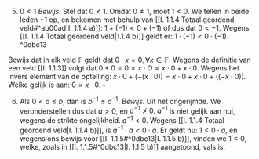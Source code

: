 5. $0<1$
*Bewijs:*
Stel dat $0 \nless 1$. Omdat $0 \neq 1$, moet $1 < 0$.
We tellen in beide leden $-1$ op, en bekomen met behulp van [[I. 1.1.4 Totaal geordend veld#^ab00ad|I. 1.1.4 a)]]:
$1+ (-1) < 0 + (-1)$ of dus dat $0 < -1$.
Wegens [[I. 1.1.4 Totaal geordend veld|1.1.4 b)]] geldt er: $1 \cdot (-1) < 0 \cdot (-1)$. ^0dbc13

Bewijs dat in elk veld $\mathbb{F}$ geldt dat $0 \cdot x = 0, \forall x \in \mathbb{F}$.
Wegens de definitie van een veld [[I. 1.1.3]] volgt dat $0+0=0 = x \cdot O = x \cdot 0 + x \cdot 0$. 
Wegens het invers element van de optelling:
$x \cdot 0 + (-(x \cdot 0))= x \cdot 0 + x \cdot 0 + ((-x \cdot 0))$. Welke gelijk is aan: $0 = x \cdot 0$.
$\square$

6. Als $0 < a \leq b$, dan is $b^{-1}\leq a^{-1}$.
*Bewijs:*
Uit het ongerijmde.
We veronderstellen dus dat $a > 0$, en $a^{-1}\ngtr 0$. $a^{-1}$ is niet gelijk aan nul, wegens de strikte ongelijkheid.
$a^{-1}<0$. Wegens [[I. 1.1.4 Totaal geordend veld|I. 1.1.4 b)]], is $a^{-1}\cdot a < 0 \cdot a$. Er geldt nu: $1 < 0 \cdot a$, en wegens ons bewijs voor [[I. 1.1.5#^0dbc13|I. 1.1.5 b)]], vinden we $1 < 0$, welke, zoals in [[I. 1.1.5#^0dbc13|I. 1.1.5 b)]] aangetoond, vals is.

